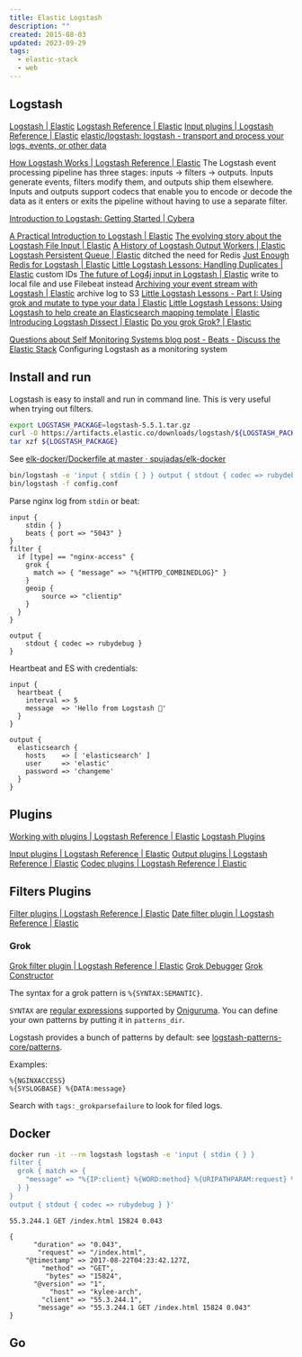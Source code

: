 ```yaml
---
title: Elastic Logstash
description: ""
created: 2015-08-03
updated: 2023-09-29
tags:
  - elastic-stack
  - web
---
```


## Logstash

[Logstash | Elastic](https://www.elastic.co/products/logstash)
[Logstash Reference | Elastic](https://www.elastic.co/guide/en/logstash/current/index.html)
[Input plugins | Logstash Reference | Elastic](https://www.elastic.co/guide/en/logstash/current/input-plugins.html)
[elastic/logstash: logstash - transport and process your logs, events, or other data](https://github.com/elastic/logstash)

[How Logstash Works | Logstash Reference | Elastic](https://www.elastic.co/guide/en/logstash/current/pipeline.html)
The Logstash event processing pipeline has three stages: inputs → filters → outputs. Inputs generate events, filters modify them, and outputs ship them elsewhere. Inputs and outputs support codecs that enable you to encode or decode the data as it enters or exits the pipeline without having to use a separate filter.

[Introduction to Logstash: Getting Started | Cybera](https://www.cybera.ca/news-and-events/tech-radar/introduction-to-logstash-getting-started/)

[A Practical Introduction to Logstash | Elastic](https://www.elastic.co/blog/a-practical-introduction-to-logstash)
[The evolving story about the Logstash File Input | Elastic](https://www.elastic.co/blog/the-evolving-story-about-the-logstash-file-input)
[A History of Logstash Output Workers | Elastic](https://www.elastic.co/blog/a-history-of-logstash-output-workers)
[Logstash Persistent Queue | Elastic](https://www.elastic.co/blog/logstash-persistent-queue) ditched the need for Redis
[Just Enough Redis for Logstash | Elastic](https://www.elastic.co/blog/just_enough_redis_for_logstash)
[Little Logstash Lessons: Handling Duplicates | Elastic](https://www.elastic.co/blog/logstash-lessons-handling-duplicates) custom IDs
[The future of Log4j input in Logstash | Elastic](https://www.elastic.co/blog/log4j-input-logstash) write to local file and use Filebeat instead
[Archiving your event stream with Logstash | Elastic](https://www.elastic.co/blog/archiving-your-event-stream-with-logstash) archive log to S3
[Little Logstash Lessons - Part I: Using grok and mutate to type your data | Elastic](https://www.elastic.co/blog/little-logstash-lessons-part-using-grok-mutate-type-data)
[​Little Logstash Lessons: Using Logstash to help create an Elasticsearch mapping template | Elastic](https://www.elastic.co/blog/logstash_lesson_elasticsearch_mapping)
[Introducing Logstash Dissect | Elastic](https://www.elastic.co/blog/logstash-dude-wheres-my-chainsaw-i-need-to-dissect-my-logs)
[Do you grok Grok? | Elastic](https://www.elastic.co/blog/do-you-grok-grok)

[Questions about Self Monitoring Systems blog post - Beats - Discuss the Elastic Stack](https://discuss.elastic.co/t/questions-about-self-monitoring-systems-blog-post/43542/6) Configuring Logstash as a monitoring system

## Install and run

Logstash is easy to install and run in command line. This is very useful when trying out filters.

```sh
export LOGSTASH_PACKAGE=logstash-5.5.1.tar.gz
curl -O https://artifacts.elastic.co/downloads/logstash/${LOGSTASH_PACKAGE}
tar xzf ${LOGSTASH_PACKAGE}
```

See [elk-docker/Dockerfile at master · spujadas/elk-docker](https://github.com/spujadas/elk-docker/blob/master/Dockerfile)

```sh
bin/logstash -e 'input { stdin { } } output { stdout { codec => rubydebug } }'
bin/logstash -f config.conf
```

Parse nginx log from `stdin` or beat:

```logstash
input {
    stdin { }
    beats { port => "5043" }
}
filter {
  if [type] == "nginx-access" {
    grok {
      match => { "message" => "%{HTTPD_COMBINEDLOG}" }
    }
    geoip {
        source => "clientip"
    }
  }
}

output {
    stdout { codec => rubydebug }
}
```

Heartbeat and ES with credentials:

```logstash
input {
  heartbeat {
    interval => 5
    message  => 'Hello from Logstash 💓'
  }
}

output {
  elasticsearch {
    hosts    => [ 'elasticsearch' ]
    user     => 'elastic'
    password => 'changeme'
  }
}
```

## Plugins

[Working with plugins | Logstash Reference | Elastic](https://www.elastic.co/guide/en/logstash/current/working-with-plugins.html)
[Logstash Plugins](https://github.com/logstash-plugins)

[Input plugins | Logstash Reference | Elastic](https://www.elastic.co/guide/en/logstash/current/input-plugins.html)
[Output plugins | Logstash Reference | Elastic](https://www.elastic.co/guide/en/logstash/current/output-plugins.html)
[Codec plugins | Logstash Reference | Elastic](https://www.elastic.co/guide/en/logstash/current/codec-plugins.html)

## Filters Plugins

[Filter plugins | Logstash Reference | Elastic](https://www.elastic.co/guide/en/logstash/current/filter-plugins.html)
[Date filter plugin | Logstash Reference | Elastic](https://www.elastic.co/guide/en/logstash/current/plugins-filters-date.html)

### Grok

[Grok filter plugin | Logstash Reference | Elastic](https://www.elastic.co/guide/en/logstash/current/plugins-filters-grok.html)
[Grok Debugger](https://grokdebug.herokuapp.com/)
[Grok Constructor](http://grokconstructor.appspot.com/)

The syntax for a grok pattern is `%{SYNTAX:SEMANTIC}`.

`SYNTAX` are [regular expressions](https://www.elastic.co/guide/en/logstash/current/plugins-filters-grok.html#_regular_expressions) supported by [Oniguruma](https://github.com/kkos/oniguruma/blob/master/doc/RE). You can define your own patterns by putting it in `patterns_dir`.

Logstash provides a bunch of patterns by default: see [logstash-patterns-core/patterns](https://github.com/logstash-plugins/logstash-patterns-core/tree/master/patterns).

Examples:

```
%{NGINXACCESS}
%{SYSLOGBASE} %{DATA:message}
```

Search with `tags:_grokparsefailure` to look for filed logs.

## Docker

```sh
docker run -it --rm logstash logstash -e 'input { stdin { } }
filter {
  grok { match => {
    "message" => "%{IP:client} %{WORD:method} %{URIPATHPARAM:request} %{NUMBER:bytes} %{NUMBER:duration}"
  } }
}
output { stdout { codec => rubydebug } }'
```

```
55.3.244.1 GET /index.html 15824 0.043

{
      "duration" => "0.043",
       "request" => "/index.html",
    "@timestamp" => 2017-08-22T04:23:42.127Z,
        "method" => "GET",
         "bytes" => "15824",
      "@version" => "1",
          "host" => "kylee-arch",
        "client" => "55.3.244.1",
       "message" => "55.3.244.1 GET /index.html 15824 0.043"
}
```

## Go

